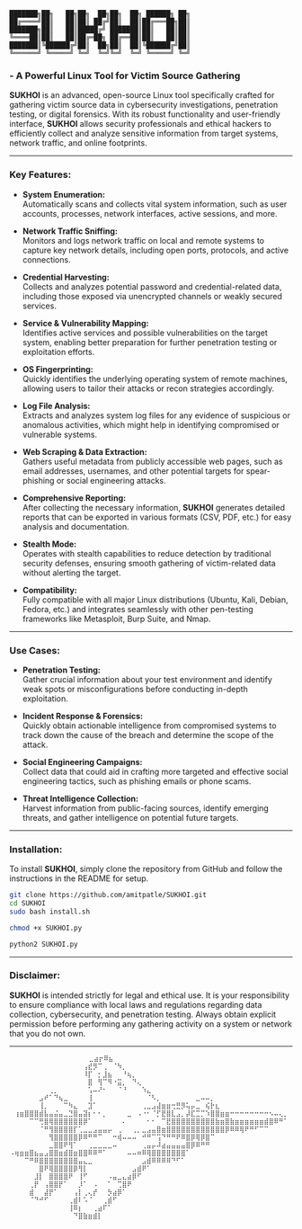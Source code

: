 
  
```
███████╗██╗   ██╗██╗  ██╗██╗  ██╗ ██████╗ ██╗
██╔════╝██║   ██║██║ ██╔╝██║  ██║██╔═══██╗██║
███████╗██║   ██║█████╔╝ ███████║██║   ██║██║
╚════██║██║   ██║██╔═██╗ ██╔══██║██║   ██║██║
███████║╚██████╔╝██║  ██╗██║  ██║╚██████╔╝██║
╚══════╝ ╚═════╝ ╚═╝  ╚═╝╚═╝  ╚═╝ ╚═════╝ ╚═╝
```
  


###  - A Powerful Linux Tool for Victim Source Gathering

**SUKHOI** is an advanced, open-source Linux tool specifically crafted for gathering victim source data in cybersecurity investigations, penetration testing, or digital forensics. With its robust functionality and user-friendly interface, **SUKHOI** allows security professionals and ethical hackers to efficiently collect and analyze sensitive information from target systems, network traffic, and online footprints.

---

### Key Features:

- **System Enumeration:**  
  Automatically scans and collects vital system information, such as user accounts, processes, network interfaces, active sessions, and more.

- **Network Traffic Sniffing:**  
  Monitors and logs network traffic on local and remote systems to capture key network details, including open ports, protocols, and active connections.

- **Credential Harvesting:**  
  Collects and analyzes potential password and credential-related data, including those exposed via unencrypted channels or weakly secured services.

- **Service & Vulnerability Mapping:**  
  Identifies active services and possible vulnerabilities on the target system, enabling better preparation for further penetration testing or exploitation efforts.

- **OS Fingerprinting:**  
  Quickly identifies the underlying operating system of remote machines, allowing users to tailor their attacks or recon strategies accordingly.

- **Log File Analysis:**  
  Extracts and analyzes system log files for any evidence of suspicious or anomalous activities, which might help in identifying compromised or vulnerable systems.

- **Web Scraping & Data Extraction:**  
  Gathers useful metadata from publicly accessible web pages, such as email addresses, usernames, and other potential targets for spear-phishing or social engineering attacks.

- **Comprehensive Reporting:**  
  After collecting the necessary information, **SUKHOI** generates detailed reports that can be exported in various formats (CSV, PDF, etc.) for easy analysis and documentation.

- **Stealth Mode:**  
  Operates with stealth capabilities to reduce detection by traditional security defenses, ensuring smooth gathering of victim-related data without alerting the target.

- **Compatibility:**  
  Fully compatible with all major Linux distributions (Ubuntu, Kali, Debian, Fedora, etc.) and integrates seamlessly with other pen-testing frameworks like Metasploit, Burp Suite, and Nmap.

---

### Use Cases:

- **Penetration Testing:**  
  Gather crucial information about your test environment and identify weak spots or misconfigurations before conducting in-depth exploitation.

- **Incident Response & Forensics:**  
  Quickly obtain actionable intelligence from compromised systems to track down the cause of the breach and determine the scope of the attack.

- **Social Engineering Campaigns:**  
  Collect data that could aid in crafting more targeted and effective social engineering tactics, such as phishing emails or phone scams.

- **Threat Intelligence Collection:**  
  Harvest information from public-facing sources, identify emerging threats, and gather intelligence on potential future targets.

---

### Installation:

To install **SUKHOI**, simply clone the repository from GitHub and follow the instructions in the README for setup.

```bash
git clone https://github.com/amitpatle/SUKHOI.git
cd SUKHOI
sudo bash install.sh

chmod +x SUKHOI.py

python2 SUKHOI.py
```

---

### Disclaimer:

**SUKHOI** is intended strictly for legal and ethical use. It is your responsibility to ensure compliance with local laws and regulations regarding data collection, cybersecurity, and penetration testing. Always obtain explicit permission before performing any gathering activity on a system or network that you do not own.

---

 ``` ⠀⠀⠀⠀⠀⠀⠀⠀⠀
           ⠀⠀⠀⠀⠀⠀⠀⠀⣀⣴⡖⠿⣦⠀⠀⠀⠀⠀⠀⠀⠀⠀⠀⠀⠀⠀⠀⠀⠀⠀⠀⠀⠀⠀⠀⠀⠀⠀⠀⠀⠀⠀⠀⠀⠀⠀⠀⠀
⠀⠀⠀⠀⠀⠀⠀⠀⠀⠀⠀⠀⠀⠀⠀⢠⣞⡻⠉⢀⠀⠈⠳⡀⠀⠀⠀⠀⠀⠀⠀⠀⠀⠀⠀⠀⠀⠀⠀⠀⠀⠀⠀⠀⠀⠀⠀⠀⠀⠀⠀⠀⠀⠀⠀⠀⠀
⠀⠀⠀⠀⠀⠀⠀⠀⠀⠀⠀⠀⠀⠀⠀⠸⡏⠀⡂⣸⣦⠀⠀⠘⢦⡀⠀⠀⠀⠀⠀⠀⠀⠀⠀⠀⠀⠀⠀⠀⠀⠀⠀⠀⠀⠀⠀⠀⠀⠀⠀⠀⠀⠀⠀⠀⠀
⠀⠀⠀⠀⠀⠀⠀⠀⠀⠀⠀⠀⠀⠀⠀⠀⣿⠀⢻⠉⠻⠐⣭⡀⠀⠙⢄⠀⠀⠀⠀⠀⠀⠀⠀⠀⠀⠀⠀⠀⠀⠀⠀⠀⠀⠀⠀⠀⠀⠀⠀⠀⠀⠀⠀⠀⠀
⠀⠀⠀⠀⠀⠀⠀⠀⢀⡀⠀⠀⠀⠀⠀⠀⢡⠤⠜⠂⠀⠀⠈⠘⠀⠀⠀⠱⣄⠀⠀⠀⠀⠀⠀⠀⠀⠀⠀⠀⠀⠀⠀⠀⠀⠀⠀⠀⠀⠀⠀⠀⠀⠀⠀⠀⠀
⠀⠀⠀⠀⠀⠀⣠⠞⠁⠙⢦⣀⠀⠀⠀⠀⢸⠀⠀⠀⠀⠀⠀⠀⠀⠀⠀⠀⠈⠣⡀⠀⠀⠀⠀⠀⠀⠀⣀⠤⠤⡀⠀⠀⠀⠀⠀⠀⠀⠀⠀⠀⠀⠀⠀⠀⠀
⠀⠀⠀⠀⠀⠀⢸⡀⠀⠀⠀⠉⠳⣄⠀⠀⣹⠁⠀⠀⠀⠀⠀⠀⠀⠀⠀⢀⣀⣠⣼⣶⣶⢒⣛⡻⢥⡤⣀⠀⢮⡗⣆⠀⠀⠀⠀⠀⠀⠀⠀⠀⠀⠀⠀⠀⠀
⠀⢰⣶⣿⣿⣿⣾⣧⣤⣬⣤⣀⣙⣿⣤⣽⡆⠂⠂⡀⠀⠀⠀⠀⣀⠀⠠⠐⠂⠈⡋⣟⣿⣇⣠⡀⡼⣏⣉⡉⠱⣿⣿⣶⣶⠒⠒⠒⠒⠒⠒⠒⠒⠢⠤⢄⡀
⠀⠀⠀⠀⠉⠉⢛⣿⢿⣿⣿⣿⣿⣿⣿⡿⠁⠀⠀⠀⠀⠀⠀⠄⠀⠀⠀⠀⠂⠂⠀⠉⣟⣿⣿⣿⣿⣿⣿⣿⣿⣿⣷⣶⣿⣷⣶⣶⣶⣶⣶⣶⣾⣿⠿⠛⠁
⠀⠀⠀⠀⠀⠀⠈⠛⢻⣿⣿⣿⣿⡏⢁⣀⣀⣠⣤⣤⡤⠀⢀⠀⠀⢀⡀⣀⣠⣤⣿⣶⣿⣿⣿⣿⣿⣿⣿⣿⣿⣿⣿⣿⡿⠿⠿⢿⠟⠛⠋⠉⠉⠀⠀⠀⠀                               
⠀⠀⠀⠀⠀⠀⠀⠀⢻⣿⣿⣿⣿⣿⡿⠿⠛⠛⠉⠀⠀⠒⢾⠤⠤⠤⠀⠚⠛⠉⢩⠙⠛⠛⠟⠿⣿⡿⢿⡿⣿⠉⠀⠀⠀⠀⠀⠀⠀⠀⠀⠀⠀⠀⠀⠀⠀
⠀⠀⠀⠀⠀⠀⠀⠀⣀⣿⣿⠟⢻⠁⠀⠀⢀⣀⣀⣀⣀⠤⠀⠀⠀⠀⠀⢀⣤⡤⠼⣴⣤⣤⣤⣤⣿⡿⠿⠛⠛⠀⠀⠀⠀⠀⠀⠀⠀⠀⠀⠀⠀⠀⠀⠀⠀
⠠⢶⣶⣶⣿⣦⣤⣠⣿⣿⣶⣾⣿⣶⣿⣿⠿⠿⠛⠁⠀⠀⠀⠀⠤⠤⠶⠿⢿⣿⣿⣿⣿⣿⣿⣿⠁⠀⠀⠀⠀⠀⠀⠀⠀⠀⠀⠀⠀⠀⠀⠀⠀⠀⠀⠀⠀
⠀⠀⠀⠉⠛⠿⣿⣿⣿⣿⣿⣿⣿⣿⣤⣄⣀⠀⠀⠀⠀⠀⠀⠀⠀⠀⠀⣠⣾⠿⠿⠿⠿⠙⠋⠁⠀⠀⠀⠀⠀⠀⠀⠀⠀⠀⠀⠀⠀⠀⠀⠀⠀⠀⠀⠀⠀
⠀⠀⠀⠀⠀⠀⣿⠟⢿⣿⣿⣿⣿⡿⢻⡇⠀⠀⠀⠀⠀⠀⠀⠀⠀⣠⣾⠟⠁⠀⠀⠀⠀⠀⠀⠀⠀⠀⠀⠀⠀⠀⠀⠀⠀⠀⠀⠀⠀⠀⠀⠀⠀⠀⠀⠀⠀
⠀⠀⠀⠀⠀⣸⡇⠀⣿⣿⣿⣿⠟⠀⢸⠋⠀⠀⠀⠀⠠⣤⣀⣄⣴⡿⠋⠀⠀⠀⠀⠀⠀⠀⠀⠀⠀⠀⠀⠀⠀⠀⠀⠀⠀⠀⠀⠀⠀⠀⠀⠀⠀⠀⠀⠀⠀
⠀⠀⠀⠀⢀⡟⠀⢠⣿⣿⡟⠁⠀⠀⡸⠁⠀⠠⠀⠀⠁⠀⢉⣿⠟⠀⠀⠀⠀⠀⠀⠀⠀⠀⠀⠀⠀⠀⠀⠀⠀⠀⠀⠀⠀⠀⠀⠀⠀⠀⠀⠀⠀⠀⠀⠀⠀
⠀⠀⠀⠀⣾⠀⠀⣼⡟⠁⠀⠀⠀⢠⡇⢀⢄⡞⠀⠀⡳⣴⡿⠁⠀⠀⠀⠀⠀⠀⠀⠀⠀⠀⠀⠀⠀⠀⠀⠀⠀⠀⠀⠀⠀⠀⠀⠀⠀⠀⠀⠀⠀⠀⠀⠀⠀
⠀⠀⠀⠀⠈⠙⠚⠋⠀⠀⠀⠀⢀⣾⠇⠡⠈⠀⠀⢀⣾⠋⠀⠀⠀⠀⠀⠀⠀⠀⠀⠀⠀⠀⠀⠀⠀⠀⠀⠀⠀⠀⠀⠀⠀⠀⠀⠀⠀⠀⠀⠀⠀⠀⠀⠀⠀
⠀⠀⠀⠀⠀⠀⠀⠀⠀⠀⠀⠀⢸⠿⡆⠀⠀⢀⣴⠏⠁⠀⠀⠀⠀⠀⠀⠀⠀⠀⠀⠀⠀⠀⠀⠀⠀⠀⠀⠀⠀⠀⠀⠀⠀⠀⠀⠀⠀⠀⠀⠀⠀⠀⠀⠀⠀
⠀⠀⠀⠀⠀⠀⠀⠀⠀⠀⠀⠀⠀⠙⣿⣷⣶⣾⡇⠀⠀⠀⠀⠀⠀⠀⠀⠀⠀⠀⠀⠀⠀⠀⠀⠀⠀⠀⠀⠀⠀⠀⠀⠀⠀⠀⠀⠀⠀⠀⠀⠀⠀⠀⠀⠀⠀

```
